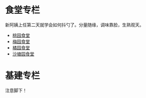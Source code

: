 <!-- TITLE: 东大今天又怎么了 -->
<!-- SUBTITLE: Wtf happened today at Campus -->

# 食堂专栏
新阿姨上任第二天就学会如何抖勺了。分量随缘，调味靠脸，生熟观天。
- [桃园食堂](http://wiki.seu.services/campus/taoyuan-canteen)
- [梅园食堂](http://wiki.seu.services/campus/meiyuan-canteen)
- [橘园食堂](http://wiki.seu.services/campus/juyuan-canteen)
- [沙塘园食堂](http://wiki.seu.services/campus/shatangyuan-canteen)

# 基建专栏
注意脚下！